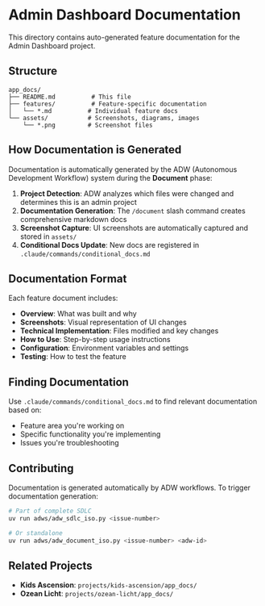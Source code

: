 # Admin Dashboard Documentation

This directory contains auto-generated feature documentation for the Admin Dashboard project.

## Structure

```
app_docs/
├── README.md          # This file
├── features/          # Feature-specific documentation
│   └── *.md          # Individual feature docs
└── assets/           # Screenshots, diagrams, images
    └── *.png         # Screenshot files
```

## How Documentation is Generated

Documentation is automatically generated by the ADW (Autonomous Development Workflow) system during the **Document** phase:

1. **Project Detection**: ADW analyzes which files were changed and determines this is an admin project
2. **Documentation Generation**: The `/document` slash command creates comprehensive markdown docs
3. **Screenshot Capture**: UI screenshots are automatically captured and stored in `assets/`
4. **Conditional Docs Update**: New docs are registered in `.claude/commands/conditional_docs.md`

## Documentation Format

Each feature document includes:
- **Overview**: What was built and why
- **Screenshots**: Visual representation of UI changes
- **Technical Implementation**: Files modified and key changes
- **How to Use**: Step-by-step usage instructions
- **Configuration**: Environment variables and settings
- **Testing**: How to test the feature

## Finding Documentation

Use `.claude/commands/conditional_docs.md` to find relevant documentation based on:
- Feature area you're working on
- Specific functionality you're implementing
- Issues you're troubleshooting

## Contributing

Documentation is generated automatically by ADW workflows. To trigger documentation generation:

```bash
# Part of complete SDLC
uv run adws/adw_sdlc_iso.py <issue-number>

# Or standalone
uv run adws/adw_document_iso.py <issue-number> <adw-id>
```

## Related Projects

- **Kids Ascension**: `projects/kids-ascension/app_docs/`
- **Ozean Licht**: `projects/ozean-licht/app_docs/`
